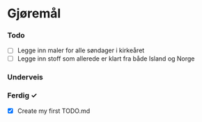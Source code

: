 # Gjøremål

### Todo

- [ ] Legge inn maler for alle søndager i kirkeåret
- [ ] Legge inn stoff som allerede er klart fra både Island og Norge

<!--
- [ ] Work on the website ~3d #feat @john 2020-03-20  
- [ ] Fix the homepage ~1d #bug @jane  
  - [ ] Sub-task or description  
- [ ] Work on Github Repo [JIRA-345]
-->

### Underveis

  

### Ferdig ✓

- [x] Create my first TODO.md  